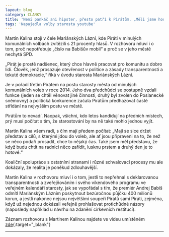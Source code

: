 ```yaml
---
layout: blog
category: CLANKY
title: 'Není pankáč ani hipster, přesto patří k Pirátům. „Měli jsme hodně iluzí,“ říká jejich jediný starosta'
tags: 'Napajedla volby starosta youtube'
---
```


Martin Kalina stojí v čele Mariánských Lázní, kde Piráti v minulých komunálních volbách zvítězili s 21 procenty hlasů. V rozhovoru mluví i o tom, proč nepotřebuje „číslo na Babišův mobil“ a proč se v jeho městě nechytá SPD.

„Pirát je prostě nadšenec, který chce hlavně pracovat pro komunitu a dobro lidí. Člověk, jenž prosazuje otevřenost v politice a zásady transparentnosti a tekuté demokracie,“ říká v úvodu starosta Mariánských Lázní.

Je v pořadí třetím Pirátem na postu starosty města od minulých komunálních voleb v roce 2014. Jeho dva předchůdci se postupně vzdali funkce (jeden se chtěl věnovat jiné činnosti, druhý byl zvolen do Poslanecké sněmovny) a politická konkurence začala Pirátům předhazovat časté střídání na nejvyšším postu ve městě.

Pirátům to nevadí. Naopak, všichni, kdo letos kandidují na předních místech, prý musí počítat s tím, že starostování by na ně také mohlo jednou vyjít.

Martin Kalina všem radí, s čím mají předem počítat: „Mají se sice držet představ a cílů, s kterými jdou do voleb, ale ať jsou připraveni na to, že než se něco podaří prosadit, chce to nějaký čas. Také jsem měl představu, že když budu chtít na radnici něco zařídit, lusknu prstem a druhý den je to hotové.“

Koaliční spolupráce s ostatními stranami i různé schvalovací procesy mu ale dokázaly, že realita je poněkud zdlouhavější.

Martin Kalina v rozhovoru mluví i o tom, jestli to nepřehnal s deklarovanou transparentností a zveřejňováním i svého víkendového programu ve veřejném kalendáři starosty, jak se vypořádal s tím, že premiér Andrej Babiš odmítl Mariánským Lázním poskytnout bezúročnou půjčku 400 milionů korun, a jestli nakonec nejsou největšími soupeři Pirátů sami Piráti, zejména, když už nejednou dokázali veřejně prohlašovat protichůdné názory (naposledy například u návrhu na zdanění církevních restitucí).

Záznam rozhovoru s Martinem Kalinou najdete ve videu umístěném [zde](https://www.seznamzpravy.cz/clanek/neni-pankac-ani-hipster-presto-patri-k-piratum-meli-jsme-hodne-iluzi-rika-jejich-jediny-starosta-56843){:target="_blank"}

- - -
